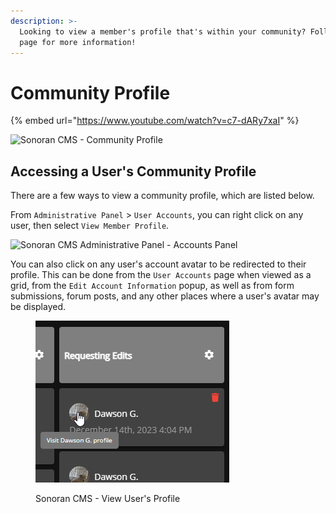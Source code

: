 ```yaml
---
description: >-
  Looking to view a member's profile that's within your community? Follow this
  page for more information!
---
```


# Community Profile

{% embed url="https://www.youtube.com/watch?v=c7-dARy7xaI" %}

![Sonoran CMS - Community Profile](../../.gitbook/assets/CMS\_Profile.png)

## Accessing a User's Community Profile

There are a few ways to view a community profile, which are listed below.&#x20;

From `Administrative Panel` > `User Accounts`, you can right click on any user, then select `View Member Profile`.&#x20;

![Sonoran CMS Administrative Panel - Accounts Panel](../../.gitbook/assets/CMS\_UserAccsListRC.png)

You can also click on any user's account avatar to be redirected to their profile. This can be done from the `User Accounts` page when viewed as a grid, from the `Edit Account Information` popup, as well as from form submissions, forum posts, and any other places where a user's avatar may be displayed.

<figure><img src="../../.gitbook/assets/CMS_ViewProfileAvatar.png" alt=""><figcaption><p>Sonoran CMS - View User's Profile</p></figcaption></figure>
